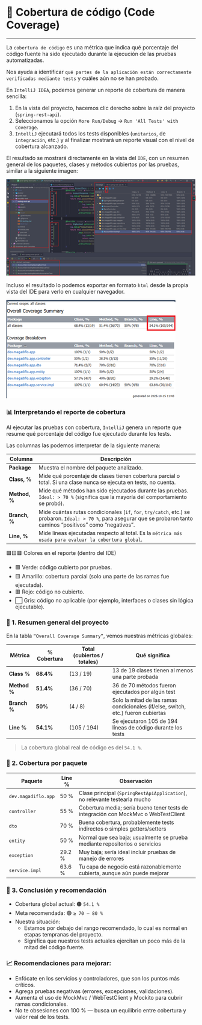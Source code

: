 # 🧮 Cobertura de código (Code Coverage)

---

La `cobertura de código` es una métrica que indica qué porcentaje del código fuente ha sido ejecutado durante la
ejecución de las pruebas automatizadas.

Nos ayuda a identificar `qué partes de la aplicación están correctamente verificadas mediante tests` y cuáles aún no
se han probado.

En `IntelliJ IDEA`, podemos generar un reporte de cobertura de manera sencilla:

1. En la vista del proyecto, hacemos clic derecho sobre la raíz del proyecto (`spring-rest-api`).
2. Seleccionamos la opción `More Run/Debug` → `Run 'All Tests' with Coverage`.
3. `IntelliJ` ejecutará todos los tests disponibles (`unitarios`, de `integración`, etc.) y al finalizar mostrará un
   reporte visual con el nivel de cobertura alcanzado.

El resultado se mostrará directamente en la vista del `IDE`, con un resumen general de los paquetes, clases y métodos
cubiertos por las pruebas, similar a la siguiente imagen:

![03.png](assets/03.png)

Incluso el resultado lo podemos exportar en formato `html` desde la propia vista del IDE para verlo en cualquier
navegador.

![04.png](assets/04.png)

### 📊 Interpretando el reporte de cobertura

Al ejecutar las pruebas con cobertura, `IntelliJ` genera un reporte que resume qué porcentaje del código fue ejecutado
durante los tests.

Las columnas las podemos interpretar de la siguiente manera:

| Columna       | Descripción                                                                                                                                                               |
|---------------|---------------------------------------------------------------------------------------------------------------------------------------------------------------------------|
| **Package**   | Muestra el nombre del paquete analizado.                                                                                                                                  |
| **Class, %**  | Mide qué porcentaje de clases tienen cobertura parcial o total. Si una clase nunca se ejecuta en tests, no cuenta.                                                        |
| **Method, %** | Mide qué métodos han sido ejecutados durante las pruebas. `Ideal: > 70 %` (significa que la mayoría del comportamiento se probó).                                         |
| **Branch, %** | Mide cuántas rutas condicionales (`if`, `for`, `try/catch`, etc.) se probaron. `Ideal: > 70 %`, para asegurar que se probaron tanto caminos “positivos” como “negativos”. |
| **Line, %**   | Mide líneas ejecutadas respecto al total. Es la `métrica más usada para evaluar la cobertura global`.                                                                     |

🟩🟨🟥 Colores en el reporte (dentro del IDE)

- 🟩 Verde: código cubierto por pruebas.
- 🟨 Amarillo: cobertura parcial (solo una parte de las ramas fue ejecutada).
- 🟥 Rojo: código no cubierto.
- ⬜ Gris: código no aplicable (por ejemplo, interfaces o clases sin lógica ejecutable).

### 🧭 1. Resumen general del proyecto

En la tabla `“Overall Coverage Summary”`, vemos nuestras métricas globales:

| Métrica      | % Cobertura | Total (cubiertos / totales) | Qué significa                                                                     |
|--------------|-------------|-----------------------------|-----------------------------------------------------------------------------------|
| **Class %**  | **68.4%**   | (13 / 19)                   | 13 de 19 clases tienen al menos una parte probada                                 |
| **Method %** | **51.4%**   | (36 / 70)                   | 36 de 70 métodos fueron ejecutados por algún test                                 |
| **Branch %** | **50%**     | (4 / 8)                     | Solo la mitad de las ramas condicionales (if/else, switch, etc.) fueron cubiertas |
| **Line %**   | **54.1%**   | (105 / 194)                 | Se ejecutaron 105 de 194 líneas de código durante los tests                       |

> La cobertura global real de código es del `54.1 %`.

### 🧭 2. Cobertura por paquete

| Paquete             | Line % | Observación                                                                         |
|---------------------|--------|-------------------------------------------------------------------------------------|
| `dev.magadiflo.app` | 50 %   | Clase principal (`SpringRestApiApplication`), no relevante testearla mucho          |
| `controller`        | 55 %   | Cobertura media; sería bueno tener tests de integración con MockMvc o WebTestClient |
| `dto`               | 70 %   | Buena cobertura, probablemente tests indirectos o simples getters/setters           |
| `entity`            | 50 %   | Normal que sea baja; usualmente se prueba mediante repositorios o servicios         |
| `exception`         | 29.2 % | Muy baja; sería ideal incluir pruebas de manejo de errores                          |
| `service.impl`      | 63.6 % | Tu capa de negocio está razonablemente cubierta, aunque aún puede mejorar           |

### 🎯 3. Conclusión y recomendación

- Cobertura global actual: 🟠 `54.1 %`
- Meta recomendada: 🟢 `≥ 70 – 80 %`
- Nuestra situación:
    - Estamos por debajo del rango recomendado, lo cual es normal en etapas tempranas del proyecto.
    - Significa que nuestros tests actuales ejercitan un poco más de la mitad del código fuente.

### 📈 Recomendaciones para mejorar:

- Enfócate en los servicios y controladores, que son los puntos más críticos.
- Agrega pruebas negativas (errores, excepciones, validaciones).
- Aumenta el uso de MockMvc / WebTestClient y Mockito para cubrir ramas condicionales.
- No te obsesiones con 100 % — busca un equilibrio entre cobertura y valor real de los tests.
